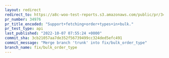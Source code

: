 ```yaml
---
layout: redirect
redirect_to: https://a8c-woo-test-reports.s3.amazonaws.com/public/pr/34976/api/index.html
pr_number: 34976
pr_title_encoded: "Support+fetching+order+types+in+bulk."
pr_test_type: api
last_published: "2022-10-07 07:55:24 +0000"
commit_sha: 3cb21057aa7de352f56739499cc324ded5efc491
commit_message: "Merge branch 'trunk' into fix/bulk_order_type"
branch_name: fix/bulk_order_type
---
```

